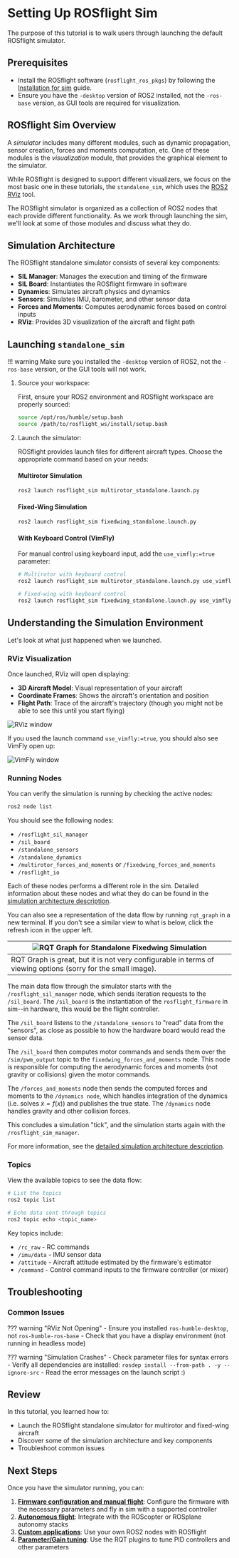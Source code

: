 # Setting Up ROSflight Sim

The purpose of this tutorial is to walk users through launching the default ROSflight simulator.

## Prerequisites

* Install the ROSflight software (`rosflight_ros_pkgs`) by following the [Installation for sim](../installation/installation-sim.md) guide.
* Ensure you have the `-desktop` version of ROS2 installed, not the `-ros-base` version, as GUI tools are required for visualization.

## ROSflight Sim Overview

A _simulator_ includes many different modules, such as dynamic propagation, sensor creation, forces and moments computation, etc.
One of these modules is the _visualization_ module, that provides the graphical element to the simulator.

While ROSflight is designed to support different visualizers, we focus on the most basic one in these tutorials, the `standalone_sim`, which uses the [ROS2 RViz](https://docs.ros.org/en/humble/Tutorials/Intermediate/RViz/RViz-Main.html#rviz) tool.

The ROSflight simulator is organized as a collection of ROS2 nodes that each provide different functionality.
As we work through launching the sim, we'll look at some of those modules and discuss what they do.

## Simulation Architecture

The ROSflight standalone simulator consists of several key components:

- **SIL Manager**: Manages the execution and timing of the firmware
- **SIL Board**: Instantiates the ROSflight firmware in software
- **Dynamics**: Simulates aircraft physics and dynamics
- **Sensors**: Simulates IMU, barometer, and other sensor data
- **Forces and Moments**: Computes aerodynamic forces based on control inputs
- **RViz**: Provides 3D visualization of the aircraft and flight path

## Launching `standalone_sim`

!!! warning
    Make sure you installed the `-desktop` version of ROS2, not the `-ros-base` version, or the GUI tools will not work.

1. Source your workspace:

    First, ensure your ROS2 environment and ROSflight workspace are properly sourced:

    ```bash
    source /opt/ros/humble/setup.bash
    source /path/to/rosflight_ws/install/setup.bash
    ```

2. Launch the simulator:

    ROSflight provides launch files for different aircraft types. Choose the appropriate command based on your needs:

    #### Multirotor Simulation

    ```bash
    ros2 launch rosflight_sim multirotor_standalone.launch.py
    ```

    #### Fixed-Wing Simulation

    ```bash
    ros2 launch rosflight_sim fixedwing_standalone.launch.py
    ```

    #### With Keyboard Control (VimFly)

    For manual control using keyboard input, add the `use_vimfly:=true` parameter:

    ```bash
    # Multirotor with keyboard control
    ros2 launch rosflight_sim multirotor_standalone.launch.py use_vimfly:=true

    # Fixed-wing with keyboard control
    ros2 launch rosflight_sim fixedwing_standalone.launch.py use_vimfly:=true
    ```

## Understanding the Simulation Environment

Let's look at what just happened when we launched.

### RViz Visualization

Once launched, RViz will open displaying:

- **3D Aircraft Model**: Visual representation of your aircraft
- **Coordinate Frames**: Shows the aircraft's orientation and position
- **Flight Path**: Trace of the aircraft's trajectory (though you might not be able to see this until you start flying)

![RViz window](../images/rviz_fixedwing.png)

If you used the launch command `use_vimfly:=true`, you should also see VimFly open up:

![VimFly window](../images/vimfly_example.png)

### Running Nodes

You can verify the simulation is running by checking the active nodes:

```bash
ros2 node list
```

You should see the following nodes:

- `/rosflight_sil_manager`
- `/sil_board`
- `/standalone_sensors`
- `/standalone_dynamics`
- `/multirotor_forces_and_moments` or `/fixedwing_forces_and_moments`
- `/rosflight_io`

Each of these nodes performs a different role in the sim.
Detailed information about these nodes and what they do can be found in the [simulation architecture description](../concepts/simulator-architecture.md).

You can also see a representation of the data flow by running `rqt_graph` in a new terminal.
If you don't see a similar view to what is below, click the refresh icon in the upper left.

| ![RQT Graph for Standalone Fixedwing Simulation](../images/fixedwing_rqt_graph_standalone.png) |
|-----|
|RQT Graph is great, but it is not very configurable in terms of viewing options (sorry for the small image).|

The main data flow through the simulator starts with the `/rosflight_sil_manager` node, which sends iteration requests to the `/sil_board`.
The `/sil_board` is the instantiation of the `rosflight_firmware` in sim--in hardware, this would be the flight controller.

The `/sil_board` listens to the `/standalone_sensors` to "read" data from the "sensors", as close as possible to how the hardware board would read the sensor data.

The `/sil_board` then computes motor commands and sends them over the `/sim/pwm_output` topic to the `fixedwing_forces_and_moments` node.
This node is responsible for computing the aerodynamic forces and moments (not gravity or collisions) given the motor commands.

The `/forces_and_moments` node then sends the computed forces and moments to the `/dynamics node`, which handles integration of the dynamics (i.e. solves $\dot{x} = f(x)$) and publishes the true state.
The `/dynamics` node handles gravity and other collision forces.

This concludes a simulation "tick", and the simulation starts again with the `/rosflight_sim_manager`.

For more information, see the [detailed simulation architecture description](../concepts/simulator-architecture.md).

### Topics

View the available topics to see the data flow:

```bash
# List the topics
ros2 topic list

# Echo data sent through topics
ros2 topic echo <topic_name>
```

Key topics include:

- `/rc_raw` - RC commands
- `/imu/data` - IMU sensor data
- `/attitude` - Aircraft attitude estimated by the firmware's estimator
- `/command` - Control command inputs to the firmware controller (or mixer)

## Troubleshooting

### Common Issues

??? warning "RViz Not Opening"
    - Ensure you installed `ros-humble-desktop`, not `ros-humble-ros-base`
    - Check that you have a display environment (not running in headless mode)

??? warning "Simulation Crashes"
    - Check parameter files for syntax errors
    - Verify all dependencies are installed: `rosdep install --from-path . -y --ignore-src`
    - Read the error messages on the launch script :)

## Review

In this tutorial, you learned how to:

- Launch the ROSflight standalone simulator for multirotor and fixed-wing aircraft
- Discover some of the simulation architecture and key components
- Troubleshoot common issues

## Next Steps

Once you have the simulator running, you can:

1. **[Firmware configuration and manual flight](./manually-flying-rosflight-sim.md)**: Configure the firmware with the necessary parameters and fly in sim with a supported controller
2. **[Autonomous flight](./setting-up-roscopter-in-sim.md)**: Integrate with the ROScopter or ROSplane autonomy stacks
3. **[Custom applications](../../developer-guide/contribution-guidelines.md)**: Use your own ROS2 nodes with ROSflight
4. **[Parameter/Gain tuning](./tuning-performance-in-sim.md)**: Use the RQT plugins to tune PID controllers and other parameters



